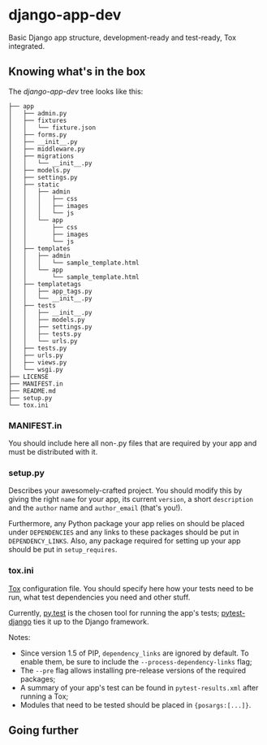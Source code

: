 django-app-dev
==============

Basic Django app structure, development-ready and test-ready, Tox integrated.


Knowing what's in the box
-------------------------

The _django-app-dev_ tree looks like this:


```
├── app
│   ├── admin.py
│   ├── fixtures
│   │   └── fixture.json
│   ├── forms.py
│   ├── __init__.py
│   ├── middleware.py
│   ├── migrations
│   │   └── __init__.py
│   ├── models.py
│   ├── settings.py
│   ├── static
│   │   ├── admin
│   │   │   ├── css
│   │   │   ├── images
│   │   │   └── js
│   │   └── app
│   │       ├── css
│   │       ├── images
│   │       └── js
│   ├── templates
│   │   ├── admin
│   │   │   └── sample_template.html
│   │   └── app
│   │       └── sample_template.html
│   ├── templatetags
│   │   ├── app_tags.py
│   │   └── __init__.py
│   ├── tests
│   │   ├── __init__.py
│   │   ├── models.py
│   │   ├── settings.py
│   │   ├── tests.py
│   │   └── urls.py
│   ├── tests.py
│   ├── urls.py
│   ├── views.py
│   └── wsgi.py
├── LICENSE
├── MANIFEST.in
├── README.md
├── setup.py
└── tox.ini

```

### MANIFEST.in

You should include here all non-.py files that are required by your app and must be distributed with it.

### setup.py

Describes your awesomely-crafted project. You should modify this by giving the right `name` for your app, its current `version`, a short `description` and the `author` name and `author_email` (that's you!).

Furthermore, any Python package your app relies on should be placed under `DEPENDENCIES` and any links to these packages should be put in `DEPENDENCY_LINKS`. Also, any package required for setting up your app should be put in `setup_requires`.

### tox.ini

[Tox](http://tox.readthedocs.org) configuration file. You should specify here how your tests need to be run, what test dependencies you need and other stuff.

Currently, [py.test](http://pytest.org) is the chosen tool for running the app's tests; [pytest-django](http://pytest-django.readthedocs.org/en/latest/) ties it up to the Django framework.

Notes:
* Since version 1.5 of PIP, `dependency_links` are ignored by default. To enable them, be sure to include the `--process-dependency-links` flag;
* The `--pre` flag allows installing pre-release versions of the required packages;
* A summary of your app's test can be found in `pytest-results.xml` after running a Tox;
* Modules that need to be tested should be placed in `{posargs:[...]}`.


Going further
-------------
